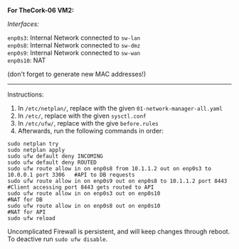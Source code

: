 **For TheCork-06 VM2:**

*Interfaces:*

`enp0s3`: Internal Network connected to ```sw-lan``` \
`enp0s8`: Internal Network connected to ```sw-dmz``` \
`enp0s9`: Internal Network connected to ```sw-wan``` \
`enp0s10`: NAT

(don't forget to generate new MAC addresses!)
<hr/>

Instructions:
1) In `/etc/netplan/`, replace with the given `01-network-manager-all.yaml`
2) In `/etc/`, replace with the given `sysctl.conf`
3) In `/etc/ufw/`, replace with the give `before.rules`
4) Afterwards, run the following commands in order:


```
sudo netplan try
sudo netplan apply
sudo ufw default deny INCOMING
sudo ufw default deny ROUTED
sudo ufw route allow in on enp0s8 from 10.1.1.2 out on enp0s3 to 10.0.0.1 port 3306   #API to DB requests
sudo ufw route allow in on enp0s9 out on enp0s8 to 10.1.1.2 port 8443                 #Client accessing port 8443 gets routed to API
sudo ufw route allow in on enp0s3 out on enp0s10                                      #NAT for DB
sudo ufw route allow in on enp0s8 out on enp0s10                                      #NAT for API
sudo ufw reload
```

Uncomplicated Firewall is persistent, and will keep changes through reboot.
To deactive run `sudo ufw disable`.
